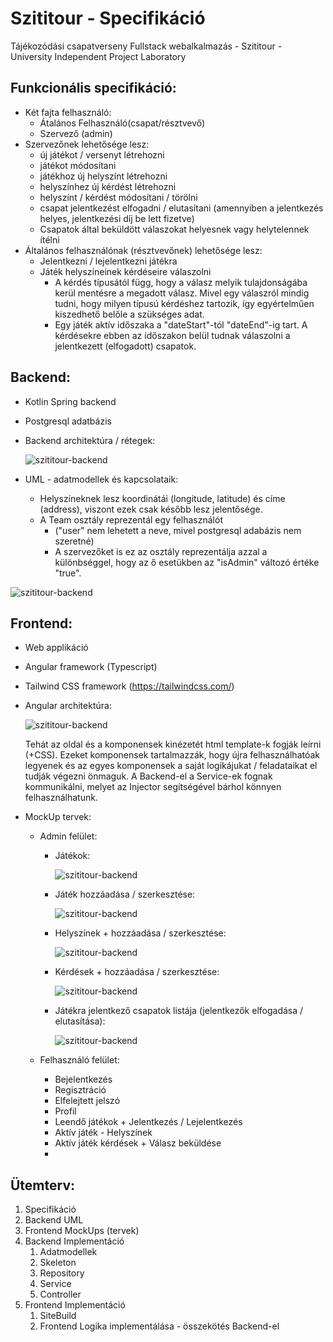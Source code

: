 # Szititour - Specifikáció
Tájékozódási csapatverseny Fullstack webalkalmazás - Szititour - University Independent Project Laboratory



## Funkcionális specifikáció:

- Két fajta felhasználó:
  - Átalános Felhasználó(csapat/résztvevő)
  - Szervező (admin)
- Szervezőnek lehetősége lesz:
  - új játékot / versenyt létrehozni
  - játékot módosítani
  - játékhoz új helyszínt létrehozni
  - helyszínhez új kérdést létrehozni
  - helyszínt / kérdést módosítani / törölni
  - csapat jelentkezést elfogadni / elutasítani (amennyiben a jelentkezés helyes, jelentkezési díj be lett fizetve)
  - Csapatok által beküldött válaszokat helyesnek vagy helytelennek ítélni
- Általános felhasználónak (résztvevőnek) lehetősége lesz:
  - Jelentkezni / lejelentkezni játékra
  - Játék helyszíneinek kérdéseire válaszolni
    - A kérdés típusától függ, hogy a válasz melyik tulajdonságába kerül mentésre a megadott válasz. Mivel egy válaszról mindig tudni, hogy milyen típusú kérdéshez tartozik, így egyértelműen kiszedhető belőle a szükséges adat.
    - Egy játék aktív időszaka a "dateStart"-tól "dateEnd"-ig tart. A kérdésekre ebben az időszakon belül tudnak válaszolni a jelentkezett (elfogadott) csapatok.



## Backend:

- Kotlin Spring backend

- Postgresql adatbázis

- Backend architektúra / rétegek:

  ![szititour-backend](https://raw.githubusercontent.com/mherczku/szititour/main/images/backend-layers.png)

  

- UML - adatmodellek és kapcsolataik:

  - Helyszíneknek lesz koordinátái (longitude, latitude) és címe (address), viszont ezek csak később lesz jelentősége.
  - A Team osztály reprezentál egy felhasználót
    - ("user" nem lehetett a neve, mivel postgresql adabázis nem szeretné)
    - A szervezőket is ez az osztály reprezentálja azzal a különbséggel, hogy az ő esetükben az "isAdmin" változó  értéke "true".


![szititour-backend](https://raw.githubusercontent.com/mherczku/szititour/main/images/szititour-backend.png)





## Frontend:

- Web applikáció

- Angular framework (Typescript)

- Tailwind CSS framework (https://tailwindcss.com/)

- Angular architektúra:

  ![szititour-backend](https://raw.githubusercontent.com/mherczku/szititour/main/images/angular-architecture.png)

  Tehát az oldal és a komponensek kinézetét html template-k fogják leírni (+CSS).
  Ezeket komponensek tartalmazzák, hogy újra felhasználhatóak legyenek és az egyes komponensek a saját logikájukat / feladataikat el tudják végezni önmaguk.
  A Backend-el a Service-ek fognak kommunikálni, melyet az Injector segítségével bárhol könnyen felhasználhatunk.

  

- MockUp tervek: 

  - Admin felület: 

    - Játékok:

      ![szititour-backend](https://raw.githubusercontent.com/mherczku/szititour/main/images/mockup-games.png)

    - Játék hozzáadása / szerkesztése:

      ![szititour-backend](https://raw.githubusercontent.com/mherczku/szititour/main/images/mockup-edit.png)

      

    - Helyszínek + hozzáadása / szerkesztése:

      ![szititour-backend](https://raw.githubusercontent.com/mherczku/szititour/main/images/mockup-places.png)
  
    - Kérdések + hozzáadása / szerkesztése:
  
      ![szititour-backend](https://raw.githubusercontent.com/mherczku/szititour/main/images/mockup-questions.png)
  
    - Játékra jelentkező csapatok listája (jelentkezők elfogadása / elutasítása):
  
      ![szititour-backend](https://raw.githubusercontent.com/mherczku/szititour/main/images/mockup-teams.png)
  
  
  
  
  
  
  - Felhasználó felület:
    - Bejelentkezés
    - Regisztráció
    - Elfelejtett jelszó
    - Profil
    - Leendő játékok + Jelentkezés / Lejelentkezés
    - Aktív játék - Helyszínek
    - Aktív játék kérdések + Válasz beküldése
    - 






## Ütemterv:

1. Specifikáció
2. Backend UML
3. Frontend MockUps (tervek)
4. Backend Implementáció
   1. Adatmodellek
   2. Skeleton
   3. Repository
   4. Service
   5. Controller
5. Frontend Implementáció
   1. SiteBuild
   2. Frontend Logika implementálása - összekötés Backend-el
